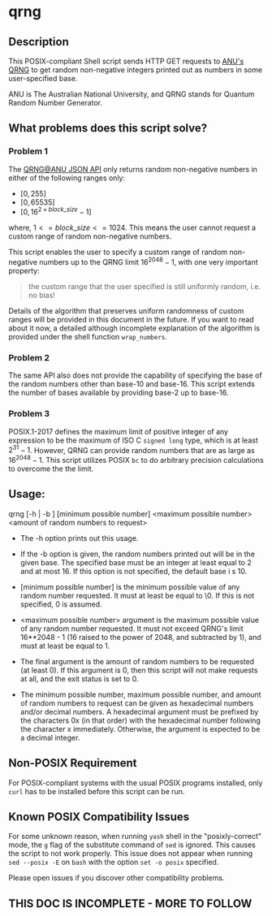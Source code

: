 ﻿# qrng

## Description

This POSIX-compliant Shell script sends HTTP GET requests to [ANU's QRNG](https://qrng.anu.edu.au/) to get random
non-negative integers printed out as numbers in some user-specified base. 

ANU is The Australian National University, and QRNG stands for Quantum Random Number Generator.

## What problems does this script solve?

### Problem 1

The [QRNG@ANU JSON API](https://qrng.anu.edu.au/API/api-demo.php) only returns random non-negative numbers in either of
the following ranges only:

* $[0, 255]$ 
* $[0, 65535]$ 
* $[0, 16^{2 \times block\_size} - 1]$

where, $1 <= block\_size <= 1024$. This means the user cannot request a custom range of random non-negative numbers.

This script enables the user to specify a custom range of random non-negative numbers up to the QRNG limit 
$16^{2048} -1$, with one very important property:

> the custom range that the user specified is still uniformly random, i.e. no bias!

Details of the algorithm that preserves uniform randomness of custom ranges will be provided in this document in the
future. If you want to read about it now, a detailed although incomplete explanation of the algorithm is provided under
the shell function `wrap_numbers`.

### Problem 2

The same API also does not provide the capability of specifying the base of the random numbers other than base-10 and
base-16. This script extends the number of bases available by providing base-2 up to base-16.

### Problem 3

POSIX.1-2017 defines the maximum limit of positive integer of any expression to be the maximum of ISO C `signed long`
type, which is at least $2^{31} - 1$. However, QRNG can provide random numbers that are as large as $16^2048 - 1$. This
script utilizes POSIX `bc` to do arbitrary precision calculations to overcome the the limit.


## Usage:

qrng [-h | -b <base>] [minimum possible number] \<maximum possible number> \<amount of random numbers to request>

* The -h option prints out this usage.

* If the -b option is given, the random numbers printed out will be in the given base. The specified base must be an 
integer at least equal to 2 and at most 16. If this option is not specified, the default base i s 10.

* [minimum possible number] is the minimum possible value of any random number requested. It must at least be equal to
\0. If this is not specified, 0 is assumed. 

* \<maximum possible number> argument is the maximum possible value of any random number requested. It must not exceed
QRNG's limit 16**2048 - 1 (16 raised to the power of 2048, and subtracted by 1), and must at least be equal to 1.                                                                                               

* The final argument is the amount of random numbers to be requested (at least 0). If this argument is 0,  then this
script will not make requests at all, and the exit status is set to 0.                          

* The minimum possible number, maximum possible number, and amount of random numbers to request can be given as
hexadecimal numbers and/or decimal numbers. A hexadecimal argument must be prefixed by the characters 0x (in that
order) with the hexadecimal number following the character x immediately. Otherwise, the argument is expected to be a
decimal integer.

## Non-POSIX Requirement

For POSIX-compliant systems with the usual POSIX programs installed, only `curl` has to be installed before this script
can be run.

## Known POSIX Compatibility Issues

For some unknown reason, when running `yash` shell in the "posixly-correct" mode, the `g` flag of the substitute command
of `sed` is ignored. This causes the script to not work properly. This issue does not appear when running `sed --posix
-E` on `bash` with the option `set -o posix` specified.

Please open issues if you discover other compatibility problems.

## THIS DOC IS INCOMPLETE - MORE TO FOLLOW
